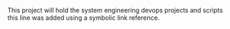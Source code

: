 This project will hold the system engineering devops projects and scripts
this line was added using a symbolic link reference.
